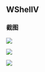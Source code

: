 ## WShellV

### 截图

![](http://ww1.sinaimg.cn/large/c0264382gy1fuob5g1qifj21400p0dgc.jpg)

![](http://ww1.sinaimg.cn/large/c0264382gy1fuob7c0pavj21400p0tbb.jpg)

![](http://ww1.sinaimg.cn/large/c0264382gy1fuob7imxw6j21400p0gno.jpg)